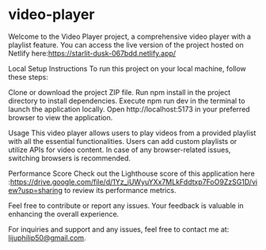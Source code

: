 
# video-player

Welcome to the Video Player project, a comprehensive video player with a playlist feature. You can access the live version of the project hosted on Netlify here:https://starlit-dusk-067bdd.netlify.app/


Local Setup Instructions
To run this project on your local machine, follow these steps:

Clone or download the project ZIP file.
Run npm install in the project directory to install dependencies.
Execute npm run dev in the terminal to launch the application locally.
Open http://localhost:5173 in your preferred browser to view the application.


Usage
This video player allows users to play videos from a provided playlist with all the essential functionalities. Users can add custom playlists or utilize APIs for video content. In case of any browser-related issues, switching browsers is recommended.


Performance Score
Check out the Lighthouse score of this application here :https://drive.google.com/file/d/1Yz_iUWyuYXx7MLkFddtxp7FoO9ZzSG1D/view?usp=sharing 
 to review its performance metrics.

Feel free to contribute or report any issues. Your feedback is valuable in enhancing the overall experience.

For inquiries and support and any issues, feel free to contact me at: lijuphilip50@gmail.com. 

